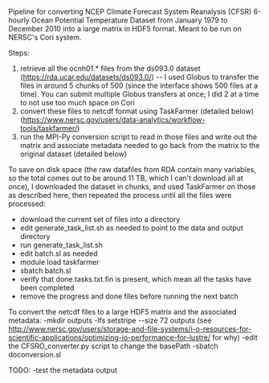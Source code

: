 Pipeline for converting NCEP Climate Forecast System Reanalysis (CFSR) 6-hourly Ocean Potential Temperature Dataset from January 1979 to December 2010 into
a large matrix in HDF5 format. Meant to be run on NERSC's Cori system.

Steps:
1. retrieve all the ocnh01.\* files from the ds093.0 dataset (https://rda.ucar.edu/datasets/ds093.0/) -- I used Globus to transfer the files in around 5 chunks of 500 (since
the interface shows 500 files at a time). You can submit multiple Globus transfers at once; I did 2 at a time to not use too much space on Cori
2. convert these files to netcdf format using TaskFarmer (detailed below) (https://www.nersc.gov/users/data-analytics/workflow-tools/taskfarmer/)
3. run the MPI-Py conversion script to read in those files and write out the matrix and associate metadata needed to go back from the matrix to the original dataset (detailed below)

To save on disk space (the raw datafiles from RDA contain many variables, so the total comes out to be around 11 TB, which I can't download all at once), I downloaded
the dataset in chunks, and used TaskFarmer on those as described here, then repeated the process until all the files were processed:
- download the current set of files into a directory
- edit generate\_task\_list.sh as needed to point to the data and output directory
- run generate\_task\_list.sh
- edit batch.sl as needed
- module load taskfarmer
- sbatch batch.sl
- verify that done.tasks.txt.fin is present, which mean all the tasks have been completed
- remove the progress and done files before running the next batch 

To convert the netcdf files to a large HDF5 matrix and the associated metadata:
-mkdir outputs
-lfs setstripe --size 72 outputs (see http://www.nersc.gov/users/storage-and-file-systems/i-o-resources-for-scientific-applications/optimizing-io-performance-for-lustre/ for why)
-edit the CFSRO\_converter.py script to change the basePath
-sbatch doconversion.sl

TODO:
-test the metadata output
